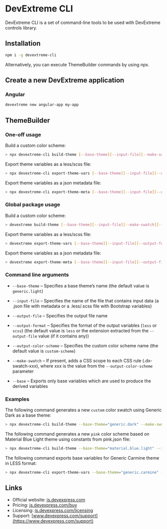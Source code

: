 # DevExtreme CLI

DevExtreme CLI is a set of command-line tools to be used with DevExtreme controls library.

## Installation

```bash
npm i -g devextreme-cli
```

Alternatively, you can execute ThemeBuilder commands by using npx.


## Create a new DevExtreme application

### Angular
```bash
devextreme new angular-app my-app
```


## ThemeBuilder

### One-off usage

Build a custom color scheme:
```bash 
> npx devextreme-cli build-theme [--base-theme][--input-file][--make-swatch][--output-file][--output-color-scheme]
```

Export theme variables as a less/scss file:
```bash
> npx devextreme-cli export-theme-vars [--base-theme][--input-file][--output-format][--output-file][--base]
```

Export theme variables as a json metadata file:
```bash
> npx devextreme-cli export-theme-meta [--base-theme][--input-file][--output-file][--base]
```


### Global package usage

Build a custom color scheme:
```bash 
> devextreme build-theme [--base-theme][--input-file][--make-swatch][--output-file][--output-color-scheme][--help]
```

Export theme variables as a less/scss file:
```bash
> devextreme export-theme-vars [--base-theme][--input-file][--output-format][--output-file][--base][--help]
```

Export theme variables as a json metadata file:
```bash
> devextreme export-theme-meta [--base-theme][--input-file][--output-file][--base][--help]
```


### Command line arguments

* `--base-theme` – Specifies a base theme’s name (the default value is `generic.light`) 

* `--input-file` – Specifies the name of the file that contains input data (a .json file with metadata or a .less/.scss file with Bootstrap variables)

* `--output-file` – Specifies the output file name

* `--output-format` – Specifies the format of the output variables (`less` or `scss`) (the default value is `less` or the extension extracted from the `--output-file` value (if it contains any))

* `--output-color-scheme` – Specifies the custom color scheme name (the default value is `custom-scheme`)

* `--make-swatch` – If present, adds a CSS scope to each CSS rule (.dx-swatch-xxx), where xxx is the value from the `--output-color-scheme` parameter

* `--base` – Exports only base variables which are used to produce the derived variables


### Examples

The following command generates a new `custom` color swatch using Generic Dark as a base theme:
```bash 
> npx devextreme-cli build-theme --base-theme="generic.dark" --make-swatch --output-color-scheme="custom"
```

The following command generates a new `pink` color scheme based on Material Blue Light theme using constants from pink.json file:
```bash 
> npx devextreme-cli build-theme --base-theme="material.blue.light" --input-file="pink.json" --output-color-scheme="pink"
```

The following command exports base variables for Generic Carmine theme in LESS format:
```bash 
> npx devextreme-cli export-theme-vars --base-theme="generic.carmine" --output-format="less" --base 
```

## Links

- Official website: [js.devexpress.com](https://js.devexpress.com)
- Pricing: [js.devexpress.com/buy](https://js.devexpress.com/Buy)
- Licensing: [js.devexpress.com/licensing](https://js.devexpress.com/Licensing)
- Support: [www.devexpress.com/support](https://www.devexpress.com/support) 
